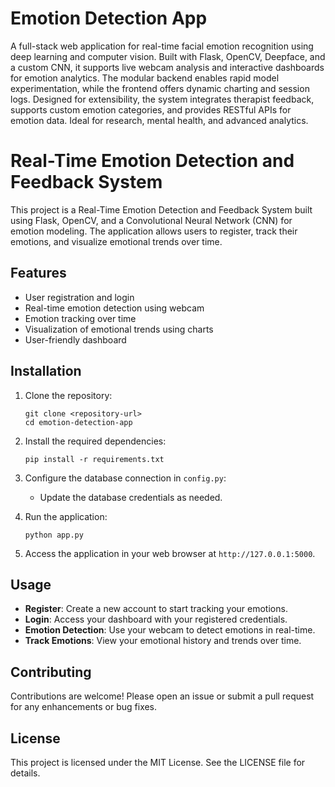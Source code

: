 # Emotion Detection App

A full-stack web application for real-time facial emotion recognition using deep learning and computer vision. Built with Flask, OpenCV, Deepface, and a custom CNN, it supports live webcam analysis and interactive dashboards for emotion analytics. The modular backend enables rapid model experimentation, while the frontend offers dynamic charting and session logs. Designed for extensibility, the system integrates therapist feedback, supports custom emotion categories, and provides RESTful APIs for emotion data. Ideal for research, mental health, and advanced analytics.

# Real-Time Emotion Detection and Feedback System

This project is a Real-Time Emotion Detection and Feedback System built using Flask, OpenCV, and a Convolutional Neural Network (CNN) for emotion modeling. The application allows users to register, track their emotions, and visualize emotional trends over time.

## Features

- User registration and login
- Real-time emotion detection using webcam
- Emotion tracking over time
- Visualization of emotional trends using charts
- User-friendly dashboard

## Installation

1. Clone the repository:
   ```
   git clone <repository-url>
   cd emotion-detection-app
   ```

2. Install the required dependencies:
   ```
   pip install -r requirements.txt
   ```

3. Configure the database connection in `config.py`:
   - Update the database credentials as needed.

4. Run the application:
   ```
   python app.py
   ```

5. Access the application in your web browser at `http://127.0.0.1:5000`.

## Usage

- **Register**: Create a new account to start tracking your emotions.
- **Login**: Access your dashboard with your registered credentials.
- **Emotion Detection**: Use your webcam to detect emotions in real-time.
- **Track Emotions**: View your emotional history and trends over time.

## Contributing

Contributions are welcome! Please open an issue or submit a pull request for any enhancements or bug fixes.

## License

This project is licensed under the MIT License. See the LICENSE file for details.